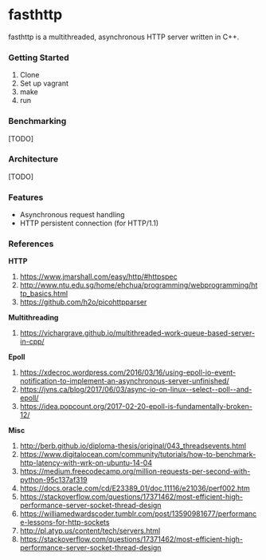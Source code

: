 # fasthttp
fasthttp is a multithreaded, asynchronous HTTP server written in C++.

### Getting Started
1. Clone
2. Set up vagrant
3. make 
4. run

### Benchmarking
[TODO]

### Architecture
[TODO]

### Features
* Asynchronous request handling
* HTTP persistent connection (for HTTP/1.1)

### References
__HTTP__
1. https://www.jmarshall.com/easy/http/#httpspec
2. http://www.ntu.edu.sg/home/ehchua/programming/webprogramming/http_basics.html
3. https://github.com/h2o/picohttpparser

__Multithreading__
1. https://vichargrave.github.io/multithreaded-work-queue-based-server-in-cpp/

__Epoll__
1. https://xdecroc.wordpress.com/2016/03/16/using-epoll-io-event-notification-to-implement-an-asynchronous-server-unfinished/
2. https://jvns.ca/blog/2017/06/03/async-io-on-linux--select--poll--and-epoll/
3. https://idea.popcount.org/2017-02-20-epoll-is-fundamentally-broken-12/

__Misc__
1. http://berb.github.io/diploma-thesis/original/043_threadsevents.html
2. https://www.digitalocean.com/community/tutorials/how-to-benchmark-http-latency-with-wrk-on-ubuntu-14-04
3. https://medium.freecodecamp.org/million-requests-per-second-with-python-95c137af319
4. https://docs.oracle.com/cd/E23389_01/doc.11116/e21036/perf002.htm
5. https://stackoverflow.com/questions/17371462/most-efficient-high-performance-server-socket-thread-design
6. https://williamedwardscoder.tumblr.com/post/13590981677/performance-lessons-for-http-sockets
7. http://pl.atyp.us/content/tech/servers.html
8. https://stackoverflow.com/questions/17371462/most-efficient-high-performance-server-socket-thread-design